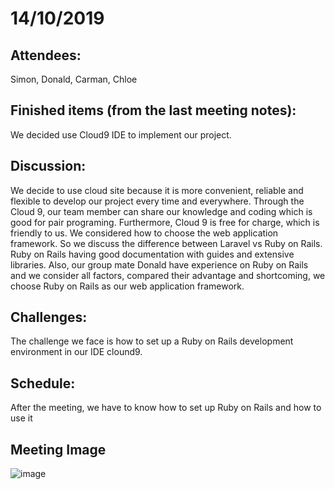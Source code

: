 # 14/10/2019
## Attendees:
Simon, Donald, Carman, Chloe

## Finished items (from the last meeting notes):
We decided use Cloud9 IDE to implement our project. 

## Discussion:
We decide to use cloud site because it is more convenient, reliable and flexible to develop our project every time and everywhere.  Through the Cloud 9, our team member can share our knowledge and coding which is good for pair programing. Furthermore, Cloud 9 is free for charge, which is friendly to us.
We considered how to choose the web application framework. So we discuss the difference between Laravel vs Ruby on Rails. Ruby on Rails having good documentation with guides and extensive libraries. 
Also, our group mate Donald have experience on Ruby on Rails and we consider all factors, compared their advantage and shortcoming, we choose Ruby on Rails as our web application framework. 

## Challenges:
The challenge we face is how to set up a Ruby on Rails development environment in our IDE clound9. 

## Schedule:
After the meeting, we have to know how to set up Ruby on Rails and how to use it

## Meeting Image
![image](https://github.com/donaldwong159/FYP-Macas/blob/master/14102019.PNG)
